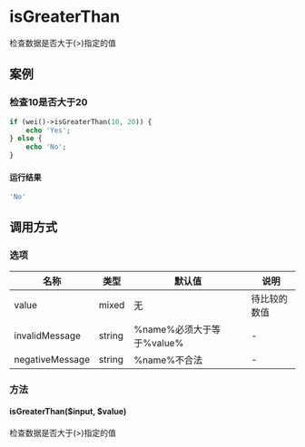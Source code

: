 isGreaterThan
=============

检查数据是否大于(>)指定的值

案例
----

### 检查10是否大于20

```php
if (wei()->isGreaterThan(10, 20)) {
    echo 'Yes';
} else {
    echo 'No';
}
```

#### 运行结果

```php
'No'
```

调用方式
--------

### 选项

名称              | 类型    | 默认值                             | 说明
------------------|---------|------------------------------------|------
value             | mixed   | 无                                 | 待比较的数值
invalidMessage    | string  | %name%必须大于等于%value%          | -
negativeMessage   | string  | %name%不合法                       | -

### 方法

#### isGreaterThan($input, $value)
检查数据是否大于(>)指定的值
